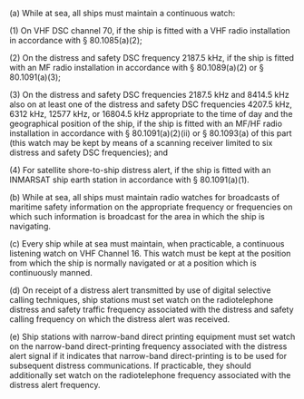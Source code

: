 (a) While at sea, all ships must maintain a continuous watch:

(1) On VHF DSC channel 70, if the ship is fitted with a VHF radio installation in accordance with § 80.1085(a)(2);

(2) On the distress and safety DSC frequency 2187.5 kHz, if the ship is fitted with an MF radio installation in accordance with § 80.1089(a)(2) or § 80.1091(a)(3);

(3) On the distress and safety DSC frequencies 2187.5 kHz and 8414.5 kHz also on at least one of the distress and safety DSC frequencies 4207.5 kHz, 6312 kHz, 12577 kHz, or 16804.5 kHz appropriate to the time of day and the geographical position of the ship, if the ship is fitted with an MF/HF radio installation in accordance with § 80.1091(a)(2)(ii) or § 80.1093(a) of this part (this watch may be kept by means of a scanning receiver limited to six distress and safety DSC frequencies); and

(4) For satellite shore-to-ship distress alert, if the ship is fitted with an INMARSAT ship earth station in accordance with § 80.1091(a)(1).

(b) While at sea, all ships must maintain radio watches for broadcasts of maritime safety information on the appropriate frequency or frequencies on which such information is broadcast for the area in which the ship is navigating.

(c) Every ship while at sea must maintain, when practicable, a continuous listening watch on VHF Channel 16. This watch must be kept at the position from which the ship is normally navigated or at a position which is continuously manned.

(d) On receipt of a distress alert transmitted by use of digital selective calling techniques, ship stations must set watch on the radiotelephone distress and safety traffic frequency associated with the distress and safety calling frequency on which the distress alert was received.

(e) Ship stations with narrow-band direct printing equipment must set watch on the narrow-band direct-printing frequency associated with the distress alert signal if it indicates that narrow-band direct-printing is to be used for subsequent distress communications. If practicable, they should additionally set watch on the radiotelephone frequency associated with the distress alert frequency.

